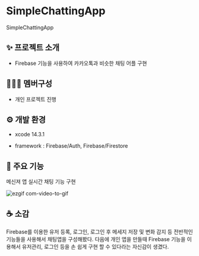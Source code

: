 # SimpleChattingApp
SimpleChattingApp


## :sparkles: 프로젝트 소개

- Firebase 기능을 사용하여 카카오톡과 비슷한 채팅 어플 구현
 
 

## :people_holding_hands: 멤버구성

- 개인 프로젝트 진행

## :gear: 개발 환경 

- xcode 14.3.1

- framework : Firebase/Auth, Firebase/Firestore



## :pushpin: 주요 기능 

메신져 앱 실시간 채팅 기능 구현

![ezgif com-video-to-gif](https://github.com/LimJaeHyeon9298/SimpleChattingApp/assets/115773990/c4e45caf-7a5e-4dcd-88a8-24c0fb62b133)





## :coffee: 소감

Firebase를 이용한 유저 등록, 로그인, 로그인 후 메세지 저장 및 변화 감지 등 전반적인 기능들을 사용해서 채팅앱을 구성해봤다. 다음에 개인 앱을 만들때 Firebase 기능을 이용해서 유저관리, 로그인 등을 손 쉽게 구현 할 수 있다라는 자신감이 생겼다.
